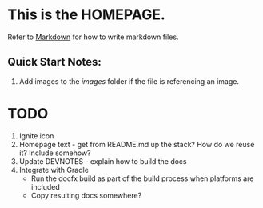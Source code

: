 # This is the **HOMEPAGE**.
Refer to [Markdown](http://daringfireball.net/projects/markdown/) for how to write markdown files.
## Quick Start Notes:
1. Add images to the *images* folder if the file is referencing an image.

# TODO
1. Ignite icon
2. Homepage text - get from README.md up the stack? How do we reuse it? Include somehow?
3. Update DEVNOTES - explain how to build the docs
4. Integrate with Gradle
    * Run the docfx build as part of the build process when platforms are included
    * Copy resulting docs somewhere?
